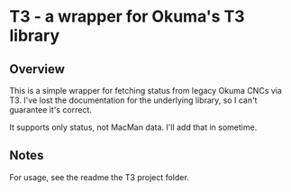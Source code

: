 # T3 - a wrapper for Okuma's T3 library

## Overview

This is a simple wrapper for fetching status from legacy Okuma CNCs via T3. I've lost the documentation for the underlying library, so I can't guarantee it's correct.

It supports only status, not MacMan data. I'll add that in sometime.

## Notes

For usage, see the readme the T3 project folder.
